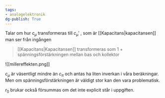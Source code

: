 ```yaml
---
tags: 
- analogelektronik
dg-publish: True
---
```

Talar om hur $c_{\mu}$ transformeras till $c_{\mu}'$ , som är [[Kapacitans|kapacitansen]] man ser från ingången

> [[Kapacitans|Kapacitansen]] transformeras som 1 + spänningsförstärkningen mellan bas och kollektor

![[millereffekten.png]]

$c_{\mu}$ är väsentligt mindre än $c_\pi$ och antas ha liten inverkan i våra beräkningar. Men om spänningsförstärkningen är väldigt stor kan den vara problematisk. 

$r_{0}$ brukar också försummas om det inte explicit står i uppgiften.
